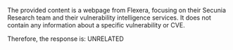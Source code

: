 The provided content is a webpage from Flexera, focusing on their Secunia Research team and their vulnerability intelligence services. It does not contain any information about a specific vulnerability or CVE.

Therefore, the response is: UNRELATED